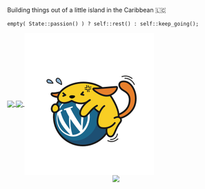 Building things out of a little island in the Caribbean 🇱🇨

```
empty( State::passion() ) ? self::rest() : self::keep_going();
```

<a href="#">
  <img align="center" src="https://github-readme-stats.vercel.app/api?username=uvlabs&theme=algolia&show_icons=true&count_private=true" />
</a>
<a href="#">
  <img align="center" src="https://github-readme-stats.vercel.app/api/top-langs/?username=uvlabs&theme=algolia&hide=visual basic&layout=compact" />
</a>
<a href="#">
  <img align="center" src="https://github.com/marktimemedia/my-wapuu/raw/master/png/wapuu-struggle.png" />
</a>
<a style="display: flex; justify-content: center" href="#">
  <img align="center" src="https://github.com/marktimemedia/my-wapuu/raw/master/png/wapuu-brainhurts.png" />
</a>
<!--
**UVLabs/UVLabs** is a ✨ _special_ ✨ repository because its `README.md` (this file) appears on your GitHub profile.

Here are some ideas to get you started:

- 🔭 I’m currently working on ...
- 🌱 I’m currently learning ...
- 👯 I’m looking to collaborate on ...
- 🤔 I’m looking for help with ...
- 💬 Ask me about ...
- 📫 How to reach me: ...
- 😄 Pronouns: ...
- ⚡ Fun fact: ...
-->
